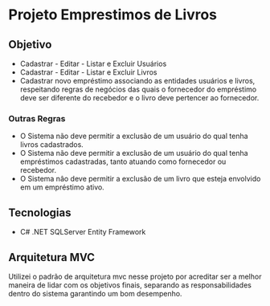 # Projeto Emprestimos de Livros

## Objetivo
- Cadastrar - Editar - Listar e Excluir Usuários
- Cadastrar - Editar - Listar e Excluir Livros
- Cadastrar novo empréstimo associando as entidades usuários e livros, respeitando regras de negócios das quais o fornecedor do empréstimo deve ser diferente do recebedor e o livro deve pertencer ao fornecedor.
### Outras Regras
  - O Sistema não deve permitir a exclusão de um usuário do qual tenha livros cadastrados.
  - O Sistema não deve permitir a exclusão de um usuário do qual tenha empréstimos cadastradas, tanto atuando como fornecedor ou recebedor.
  - O Sistema nâo deve permitir a exclusão de um livro que esteja envolvido em um empréstimo ativo.
## Tecnologias
- C# .NET SQLServer Entity Framework

## Arquitetura MVC 
Utilizei o padrão de arquitetura mvc nesse projeto por acreditar ser a melhor maneira de lidar com os objetivos finais, separando as responsabilidades dentro do sistema garantindo um bom desempenho.

